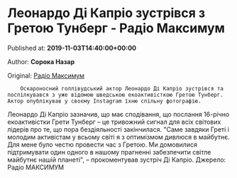 
# Леонардо Ді Капріо зустрівся з Гретою Тунберг - Радіо Максимум

Published at: **2019-11-03T14:40:00+00:00**

Author: **Сорока Назар**

Original: [Радіо Максимум](https://maximum.fm/leonardo-di-kaprio-zustrivsya-z-gretoyu-tunberg_n168990)


        Оскароносний голлівудський актор Леонардо Ді Капріо зустрівся та поспілкувався з уже відомою шведською екоактивісткою Гретою Тунберг. Актор опублікував у своєму Instagram їхню спільну фотографію.
      
Леонардо Ді Капріо зазначив, що має сподівання, що послання 16-річно екоактивістки Грети Тунберг – це тривожний сигнал для всіх світових лідерів про те, що пора бездіяльності закінчилася.
"Саме завдяки Греті і молодим активістам у всьому світі я з оптимізмом дивлюся в майбутнє. Для мене було честю провести час з Гретою. Ми домовилися підтримувати один одного в нашому прагненні забезпечити світле майбутнє нашій планеті", – прокоментував зустріч Ді Капріо.
Джерело: Радіо МАКСИМУМ
